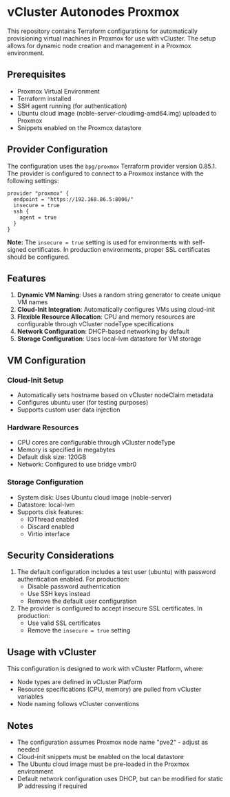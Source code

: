# vCluster Autonodes Proxmox

This repository contains Terraform configurations for automatically provisioning virtual machines in Proxmox for use with vCluster. The setup allows for dynamic node creation and management in a Proxmox environment.

## Prerequisites

- Proxmox Virtual Environment
- Terraform installed
- SSH agent running (for authentication)
- Ubuntu cloud image (noble-server-cloudimg-amd64.img) uploaded to Proxmox
- Snippets enabled on the Proxmox datastore

## Provider Configuration

The configuration uses the `bpg/proxmox` Terraform provider version 0.85.1. The provider is configured to connect to a Proxmox instance with the following settings:

```hcl
provider "proxmox" {
  endpoint = "https://192.168.86.5:8006/"
  insecure = true
  ssh {
    agent = true
  }
}
```

**Note:** The `insecure = true` setting is used for environments with self-signed certificates. In production environments, proper SSL certificates should be configured.

## Features

1. **Dynamic VM Naming**: Uses a random string generator to create unique VM names
2. **Cloud-Init Integration**: Automatically configures VMs using cloud-init
3. **Flexible Resource Allocation**: CPU and memory resources are configurable through vCluster nodeType specifications
4. **Network Configuration**: DHCP-based networking by default
5. **Storage Configuration**: Uses local-lvm datastore for VM storage

## VM Configuration

### Cloud-Init Setup
- Automatically sets hostname based on vCluster nodeClaim metadata
- Configures ubuntu user (for testing purposes)
- Supports custom user data injection

### Hardware Resources
- CPU cores are configurable through vCluster nodeType
- Memory is specified in megabytes
- Default disk size: 120GB
- Network: Configured to use bridge vmbr0

### Storage Configuration
- System disk: Uses Ubuntu cloud image (noble-server)
- Datastore: local-lvm
- Supports disk features:
  - IOThread enabled
  - Discard enabled
  - Virtio interface

## Security Considerations

1. The default configuration includes a test user (ubuntu) with password authentication enabled. For production:
   - Disable password authentication
   - Use SSH keys instead
   - Remove the default user configuration
2. The provider is configured to accept insecure SSL certificates. In production:
   - Use valid SSL certificates
   - Remove the `insecure = true` setting

## Usage with vCluster

This configuration is designed to work with vCluster Platform, where:
- Node types are defined in vCluster Platform
- Resource specifications (CPU, memory) are pulled from vCluster variables
- Node naming follows vCluster conventions

## Notes

- The configuration assumes Proxmox node name "pve2" - adjust as needed
- Cloud-init snippets must be enabled on the local datastore
- The Ubuntu cloud image must be pre-loaded in the Proxmox environment
- Default network configuration uses DHCP, but can be modified for static IP addressing if required
